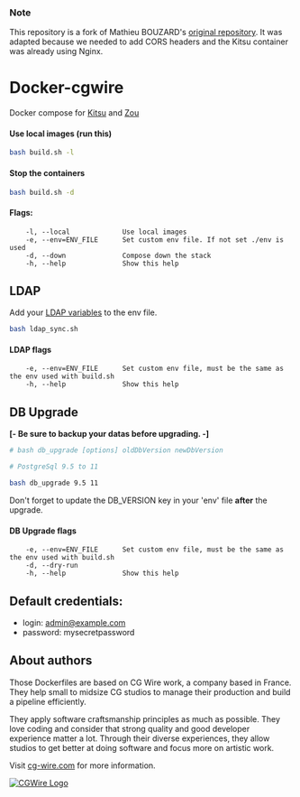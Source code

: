 ### Note

This repository is a fork of Mathieu BOUZARD's [original repository](https://gitlab.com/mathbou/docker-cgwire).
It was adapted because we needed to add CORS headers and the Kitsu container was already using Nginx.

# Docker-cgwire

Docker compose for [Kitsu](https://kitsu.cg-wire.com/) and [Zou](https://zou.cg-wire.com/)

#### Use local images (run this)

```bash
bash build.sh -l
```

#### Stop the containers

```bash
bash build.sh -d
```

#### Flags:

```
    -l, --local             Use local images
    -e, --env=ENV_FILE      Set custom env file. If not set ./env is used
    -d, --down              Compose down the stack
    -h, --help              Show this help
```

## LDAP

Add your [LDAP variables](https://zou.cg-wire.com/configuration/#ldap) to the env file.

```bash
bash ldap_sync.sh
```

#### LDAP flags

```
    -e, --env=ENV_FILE      Set custom env file, must be the same as the env used with build.sh
    -h, --help              Show this help
```

## DB Upgrade

**[- Be sure to backup your datas before upgrading. -]**

```bash
# bash db_upgrade [options] oldDbVersion newDbVersion

# PostgreSql 9.5 to 11

bash db_upgrade 9.5 11
```

Don't forget to update the DB_VERSION key in your 'env' file **after** the upgrade.

#### DB Upgrade flags

```
    -e, --env=ENV_FILE      Set custom env file, must be the same as the env used with build.sh
    -d, --dry-run
    -h, --help              Show this help
```

## Default credentials:

- login: admin@example.com
- password: mysecretpassword

## About authors

Those Dockerfiles are based on CG Wire work, a company based in France. They help small
to midsize CG studios to manage their production and build a pipeline
efficiently.

They apply software craftsmanship principles as much as possible. They love
coding and consider that strong quality and good developer experience matter a lot.
Through their diverse experiences, they allow studios to get better at doing
software and focus more on artistic work.

Visit [cg-wire.com](https://cg-wire.com) for more information.

[![CGWire Logo](https://zou.cg-wire.com/cgwire.png)](https://cgwire.com)
